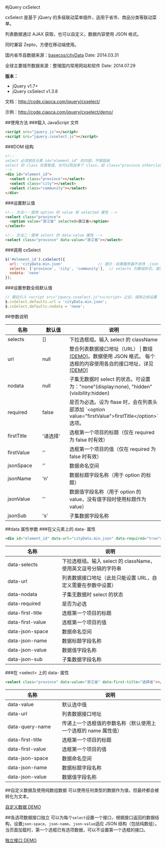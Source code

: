 #jQuery cxSelect

cxSelect 是基于 jQuery 的多级联动菜单插件，适用于省市、商品分类等联动菜单。

列表数据通过 AJAX 获取，也可以自定义，数据内容使用 JSON 格式。

同时兼容 Zepto，方便在移动端使用。

国内省市县数据来源：[basecss/cityData](https://github.com/basecss/cityData) Date: 2014.03.31

全球主要城市数据来源：整理国内常用网站和软件 Date: 2014.07.29

**版本：**

* jQuery v1.7+
* jQuery cxSelect v1.3.8

文档：http://code.ciaoca.com/jquery/cxselect/

示例：http://code.ciaoca.com/jquery/cxselect/demo/

##使用方法
###载入 JavaScript 文件
```html
<script src="jquery.js"></script>
<script src="jquery.cxselect.js"></script>
```

###DOM 结构
```html
<!--
select 必须放在元素 id="element_id" 的内部，不限层级
select 的 class 任意取值，也可以附加多个 class，如 class="province otherclass"，在调用时只需要输入其中一个即可，但是不能重复
-->
<div id="element_id">
  <select class="province"></select>
  <select class="city"></select>
  <select class="community"></select>
</div>
```

###设置默认值
```html
<!-- 方法一：使用 option 的 value 和 selected 属性 --> 
<select class="province"> 
  <option value="浙江省" selected>浙江省</option> 
</select> 
 
<!-- 方法二：使用 select 的 data-value 属性 --> 
<select class="province" data-value="浙江省"></select> 
```

###调用 cxSelect
``` javascript
$('#element_id').cxSelect({
  url: 'cityData.min.json'                // 提示：如果服务器不支持 .json 类型文件，请将文件改为 .js 文件
  selects: ['province', 'city', 'community'],  // selects 为数组形式，请注意顺序
  nodata: 'none'
});
```
###设置参数全局默认值
``` javascript
// 需在引入 <script src="jquery.cxselect.js"></script> 之后，调用之前设置
$.cxSelect.defaults.url = 'cityData.min.json';
$.cxSelect.defaults.nodata = 'none';
```

##参数说明
<table>
  <thead>
    <tr>
      <th width="120">名称</th>
      <th width="120">默认值</th>
      <th>说明</th>
    </tr>
  </thead>
  <tr>
    <td>selects</td>
    <td>[]</td>
    <td>下拉选框组。输入 select 的 className</td>
  </tr>
  <tr>
    <td>url</td>
    <td>null</td>
    <td>
      整合列表数据接口地址（URL） | 数组 <a href="http://code.ciaoca.com/jquery/cxselect/demo/custom.html">[DEMO]</a>。数据使用 JSON 格式。
      每个选框的内容使用各自的接口地址，详见 <a href="http://code.ciaoca.com/jquery/cxselect/demo/oneself.html">[DEMO]</a>
    </td>
  </tr>
  <tr>
    <td>nodata</td>
    <td>null</td>
    <td>子集无数据时 select 的状态。可设置为："none"(display:none), "hidden"(visibility:hidden)</td>
  </tr>
  <tr>
    <td>required</td>
    <td>false</td>
    <td>是否为必选。设为 flase 时，会在列表头部添加 `&lt;option value="firstValue"&gt;firstTitle&lt;/option&gt;` 选项。</td>
  </tr>
  <tr>
    <td>firstTitle</td>
    <td>'请选择'</td>
    <td>选框第一个项目的标题（仅在 required 为 false 时有效）</td>
  </tr>
  <tr>
    <td>firstValue</td>
    <td>''</td>
    <td>选框第一个项目的值（仅在 required 为 false 时有效）</td>
  </tr>
  <tr>
    <td>jsonSpace</td>
    <td>''</td>
    <td>数据命名空间</td>
  </tr>
  <tr>
    <td>jsonName</td>
    <td>'n'</td>
    <td>数据标题字段名称（用于 option 的标题）</td>
  </tr>
  <tr>
    <td>jsonValue</td>
    <td>''</td>
    <td>数据值字段名称（用于 option 的 value，没有值字段时使用标题作为 value）</td>
  </tr>
  <tr>
    <td>jsonSub</td>
    <td>'s'</td>
    <td>子集数据字段名称</td>
  </tr>
</table>

##data 属性参数
###在父元素上的 data- 属性
```html
<div id="element_id" data-url="cityData.min.json" data-required="true"></select>
```
<table>
  <thead>
    <tr>
      <th width="160">名称</th>
      <th>说明</th>
    </tr>
  </thead>
  <tr>
    <td>data-selects</td>
    <td>下拉选框组。输入 select 的 className，使用英文逗号分隔的字符串</td>
  </tr>
  <tr>
    <td>data-url</td>
    <td>列表数据接口地址（此处只能设置 URL，自定义需要在参数中设置）</td>
  </tr>
  <tr>
    <td>data-nodata</td>
    <td>子集无数据时 select 的状态</td>
  </tr>
  <tr>
    <td>data-required</td>
    <td>是否为必选</td>
  </tr>
  <tr>
    <td>data-first-title</td>
    <td>选框第一个项目的标题</td>
  </tr>
  <tr>
    <td>data-first-value</td>
    <td>选框第一个项目的值</td>
  </tr>
  <tr>
    <td>data-json-space</td>
    <td>数据命名空间</td>
  </tr>
  <tr>
    <td>data-json-name</td>
    <td>数据标题字段名称</td>
  </tr>
  <tr>
    <td>data-json-value</td>
    <td>数据值字段名称</td>
  </tr>
  <tr>
    <td>data-json-sub</td>
    <td>子集数据字段名称</td>
  </tr>
</table>

###在 &lt;select&gt; 上的 data- 属性
```html
<select class="province" data-value="浙江省" data-first-title="选择省"></select>
```
<table>
  <thead>
    <tr>
      <th width="160">名称</th>
      <th>说明</th>
    </tr>
  </thead>
  <tr>
    <td>data-value</td>
    <td>默认选中值</td>
  </tr>
  <tr>
    <td>data-url</td>
    <td>列表数据接口地址</td>
  </tr>
  <tr>
    <td>data-query-name</td>
    <td>传递上一个选框值的参数名称（默认使用上一个选框的 name 属性值）</td>
  </tr>
  <tr>
    <td>data-first-title</td>
    <td>选框第一个项目的标题</td>
  </tr>
  <tr>
    <td>data-first-value</td>
    <td>选框第一个项目的值</td>
  </tr>
  <tr>
    <td>data-json-space</td>
    <td>数据命名空间</td>
  </tr>
  <tr>
    <td>data-json-name</td>
    <td>数据标题字段名称</td>
  </tr>
  <tr>
    <td>data-json-value</td>
    <td>数据值字段名称</td>
  </tr>
</table>

##自定义数据及使用纯数组数据
可以使用任何类型的数据作为值，但最终都会被转化为文本。

[自定义数据 DEMO](http://code.ciaoca.com/jquery/cxselect/demo/custom.html)


##各选项数据接口独立
可以为每个```select```设置一个接口，根据接口返回的数据结构，设置```json-space```、```json-name```、```json-value```适应 JSON 结构（包括纯数组）。
当页面加载时，第一个选框已有选项数据，可以不设置第一个选框的接口。

[独立接口 DEMO](http://code.ciaoca.com/jquery/cxselect/demo/oneself.html)
